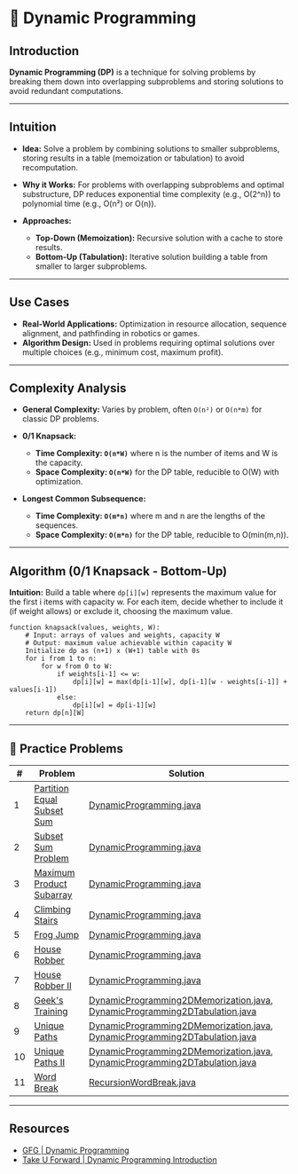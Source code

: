 # 🧠 Dynamic Programming

## Introduction

**Dynamic Programming (DP)** is a technique for solving problems by breaking them down into overlapping subproblems and
storing solutions to avoid redundant computations.

---

## Intuition

- **Idea:** Solve a problem by combining solutions to smaller subproblems, storing results in a table (memoization or
  tabulation) to avoid recomputation.

- **Why it Works:** For problems with overlapping subproblems and optimal substructure, DP reduces exponential time
  complexity (e.g., O(2^n)) to polynomial time (e.g., O(n²) or O(n)).

- **Approaches:**
    - **Top-Down (Memoization):** Recursive solution with a cache to store results.
    - **Bottom-Up (Tabulation):** Iterative solution building a table from smaller to larger subproblems.

---

## Use Cases

- **Real-World Applications:** Optimization in resource allocation, sequence alignment, and pathfinding in robotics or
  games.
- **Algorithm Design:** Used in problems requiring optimal solutions over multiple choices (e.g., minimum cost, maximum
  profit).

---

## Complexity Analysis

- **General Complexity:** Varies by problem, often `O(n²)` or `O(n*m)` for classic DP problems.

- **0/1 Knapsack:**
    - **Time Complexity: `O(n*W)`** where n is the number of items and W is the capacity.
    - **Space Complexity: `O(n*W)`** for the DP table, reducible to O(W) with optimization.

- **Longest Common Subsequence:**
    - **Time Complexity: `O(m*n)`** where m and n are the lengths of the sequences.
    - **Space Complexity: `O(m*n)`** for the DP table, reducible to O(min(m,n)).

---

## Algorithm (0/1 Knapsack - Bottom-Up)

**Intuition:** Build a table where `dp[i][w]` represents the maximum value for the first i items with capacity w. For
each item, decide whether to include it (if weight allows) or exclude it, choosing the maximum value.

```
function knapsack(values, weights, W):
    # Input: arrays of values and weights, capacity W
    # Output: maximum value achievable within capacity W
    Initialize dp as (n+1) x (W+1) table with 0s
    for i from 1 to n:
        for w from 0 to W:
            if weights[i-1] <= w:
                dp[i][w] = max(dp[i-1][w], dp[i-1][w - weights[i-1]] + values[i-1])
            else:
                dp[i][w] = dp[i-1][w]
    return dp[n][W]
```

---

## 🧪 Practice Problems

| #  | Problem                                                                                      | Solution                                                                                                                                                       |
|----|----------------------------------------------------------------------------------------------|----------------------------------------------------------------------------------------------------------------------------------------------------------------|
| 1  | [Partition Equal Subset Sum](https://leetcode.com/problems/partition-equal-subset-sum)       | [DynamicProgramming.java](./DynamicProgramming.java)                                                                                                           |
| 2  | [Subset Sum Problem](https://www.geeksforgeeks.org/problems/subset-sum-problem-1611555638/1) | [DynamicProgramming.java](./DynamicProgramming.java)                                                                                                           |
| 3  | [Maximum Product Subarray](https://leetcode.com/problems/maximum-product-subarray/)          | [DynamicProgramming.java](./DynamicProgramming.java)                                                                                                           |
| 4  | [Climbing Stairs](https://leetcode.com/problems/climbing-stairs/)                            | [DynamicProgramming.java](./DynamicProgramming.java)                                                                                                           |
| 5  | [Frog Jump](https://www.geeksforgeeks.org/problems/geek-jump/1)                              | [DynamicProgramming.java](./DynamicProgramming.java)                                                                                                           |
| 6  | [House Robber](https://leetcode.com/problems/house-robber/)                                  | [DynamicProgramming.java](./DynamicProgramming.java)                                                                                                           |
| 7  | [House Robber II](https://leetcode.com/problems/house-robber-ii/description/)                | [DynamicProgramming.java](./DynamicProgramming.java)                                                                                                           |
| 8  | [Geek's Training](https://www.geeksforgeeks.org/problems/geeks-training/1)                   | [DynamicProgramming2DMemorization.java](./DynamicProgramming2DMemorization.java), [DynamicProgramming2DTabulation.java](./DynamicProgramming2DTabulation.java) |
| 9  | [Unique Paths](https://leetcode.com/problems/unique-paths/)                                  | [DynamicProgramming2DMemorization.java](./DynamicProgramming2DMemorization.java), [DynamicProgramming2DTabulation.java](./DynamicProgramming2DTabulation.java) |
| 10 | [Unique Paths II](https://leetcode.com/problems/unique-paths-ii/)                            | [DynamicProgramming2DMemorization.java](./DynamicProgramming2DMemorization.java), [DynamicProgramming2DTabulation.java](./DynamicProgramming2DTabulation.java) |
| 11 | [Word Break](https://leetcode.com/problems/word-break/)                                      | [RecursionWordBreak.java](./RecursionWordBreak.java)                                                                                                           |

---

## Resources

- [GFG | Dynamic Programming](https://www.geeksforgeeks.org/competitive-programming/dynamic-programming/)
- [Take U Forward | Dynamic Programming Introduction](https://takeuforward.org/data-structure/dynamic-programming-introduction/)